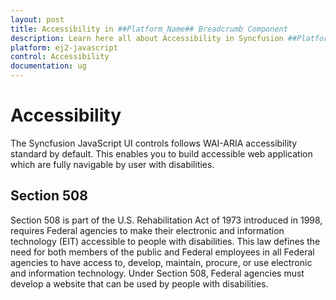 ```yaml
---
layout: post
title: Accessibility in ##Platform_Name## Breadcrumb Component
description: Learn here all about Accessibility in Syncfusion ##Platform_Name## Breadcrumb component of Syncfusion Essential JS 2 and more.
platform: ej2-javascript
control: Accessibility
documentation: ug
---
```



# Accessibility 

The Syncfusion JavaScript UI controls follows WAI-ARIA accessibility standard by default. This enables you to build accessible web application which are fully navigable by user with disabilities.

## Section 508
Section 508 is part of the U.S. Rehabilitation Act of 1973 introduced in 1998, requires Federal agencies to make their electronic and information technology (EIT) accessible to people with disabilities. This law defines the need for both members of the public and Federal employees in all Federal agencies to have access to, develop, maintain, procure, or use electronic and information technology. Under Section 508, Federal agencies must develop a website that can be used by people with disabilities.